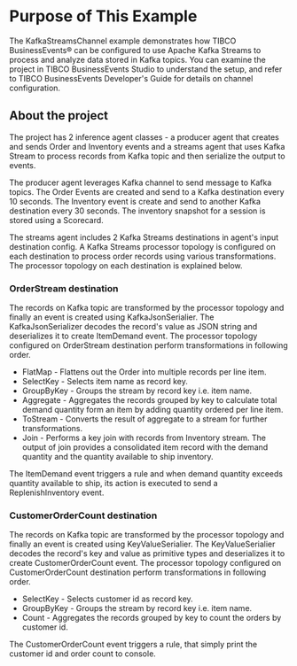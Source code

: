 # Purpose of This Example

The KafkaStreamsChannel example demonstrates how TIBCO BusinessEvents&reg; can be configured to use Apache Kafka Streams to process and analyze data stored in Kafka topics. You can examine the project in TIBCO BusinessEvents Studio to understand the setup, and refer to TIBCO BusinessEvents Developer's Guide for details on channel configuration.

## About the project

The project has 2 inference agent classes - a producer agent that creates and sends Order and Inventory events and a streams agent that uses Kafka Stream to process records from Kafka topic and then serialize the output to events.

The producer agent leverages Kafka channel to send message to Kafka topics. The Order Events are created and send to a Kafka destination every 10 seconds. The Inventory event is create and send to another Kafka destination every 30 seconds. The inventory snapshot for a session is stored using a Scorecard.

The streams agent includes 2 Kafka Streams destinations in agent's input destination config. A Kafka Streams processor topology is configured on each destination to process order records using various transformations. The processor topology on each destination is explained below.

### OrderStream destination
The records on Kafka topic are transformed by the processor topology and finally an event is created using KafkaJsonSerialier. The KafkaJsonSerializer decodes the record's value as JSON string and deserializes it to create ItemDemand event. The processor topology configured on OrderStream destination perform transformations in following order.


- FlatMap - Flattens out the Order into multiple records per line item.</li>
- SelectKey - Selects item name as record key.</li>
- GroupByKey - Groups the stream by record key i.e. item name.</li>
- Aggregate - Aggregates the records grouped by key to calculate total demand quantity form an item by adding quantity ordered per line item.</li>
- ToStream - Converts the result of aggregate to a stream for further transformations.</li>
- Join - Performs a key join with records from Inventory stream. The output of join provides a consolidated item record with the demand quantity and the quantity available to ship inventory.</li>

The ItemDemand event triggers a rule and when demand quantity exceeds quantity available to ship, its action is executed to send a ReplenishInventory event.

### CustomerOrderCount destination
The records on Kafka topic are transformed by the processor topology and finally an event is created using KeyValueSerialier. The KeyValueSerialier decodes the record's key and value as primitive types and deserializes it to create CustomerOrderCount event. The processor topology configured on CustomerOrderCount destination perform transformations in following order.</p>

- SelectKey - Selects customer id as record key.
- GroupByKey - Groups the stream by record key i.e. item name.
- Count - Aggregates the records grouped by key to count the orders by customer id.

The CustomerOrderCount event triggers a rule, that simply print the customer id and order count to console.
